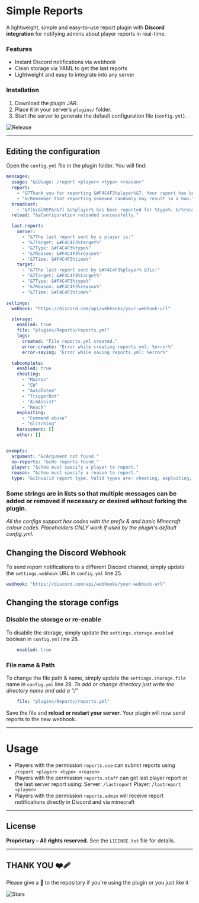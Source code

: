 # **Simple Reports**

A lightweight, simple and easy-to-use report plugin with **Discord integration** for notifying admins about player reports in real-time.

### Features

* Instant Discord notifications via webhook
* Clean storage via YAML to get the last reports
* Lightweight and easy to integrate into any server

### Installation 

1. Download the plugin JAR.
2. Place it in your server’s `plugins/` folder.
3. Start the server to generate the default configuration file (`config.yml`).

![Release](https://img.shields.io/github/v/release/novee7/SimpleReports?style=for-the-badge)

---

## Editing the configuration

Open the `config.yml` file in the plugin folder. You will find:

```yaml
messages:
  usage: "&cUsage: /report <player> <type> <reason>"
  report:
    - "&7Thank you for reporting &#F4C4F3%player%&7. Your report has been submitted."
    - "&cRemember that reporting someone randomly may result in a ban."
  broadcast:
    - "&7[&c&lREP&r&7] &c%player% has been reported for %type%: &r%reason%"
  reload: "&aConfiguration reloaded successfully."

  last-report:
    server:
      - "&7The last report sent by a player is:"
      - "&7Target: &#F4C4F3%target%"
      - "&7Type: &#F4C4F3%type%"
      - "&7Reason: &#F4C4F3%reason%"
      - "&7Time: &#F4C4F3%time%"
    target:
      - "&7The last report sent by &#F4C4F3%player% &7is:"
      - "&7Target: &#F4C4F3%target%"
      - "&7Type: &#F4C4F3%type%"
      - "&7Reason: &#F4C4F3%reason%"
      - "&7Time: &#F4C4F3%time%"

settings:
  webhook: "https://discord.com/api/webhooks/your-webhook-url"

  storage:
    enabled: true
    file: "plugins/Reports/reports.yml"
    logs:
      created: "File reports.yml created."
      error-create: "Error while creating reports.yml: %error%"
      error-saving: "Error while saving reports.yml: %error%"

  tabcomplete:
    enabled: true
    cheating:
      - "Macros"
      - "CW"
      - "AutoTotem"
      - "TriggerBot"
      - "AimAssist"
      - "Reach"
    exploiting:
      - "Command abuse"
      - "Glitching"
    harassment: []
    other: []


exempts:
  argument: "&cArgument not found."
  no-reports: "&cNo reports found."
  player: "&cYou must specify a player to report."
  reason: "&cYou must specify a reason to report."
  type: "&cInvalid report type. Valid types are: cheating, exploiting, harassment, other."
```

### Some strings are in lists so that multiple messages can be added or removed if necessary or desired without forking the plugin.

*All the configs support hex codes with the prefix & and basic Minecraft colour codes.*
*Placeholders ONLY work if used by the plugin's default config.yml.*

## Changing the Discord Webhook

To send report notifications to a different Discord channel, simply update the `settings.webhook` URL in `config.yml` line 25.

```yaml
webhook: "https://discord.com/api/webhooks/your-webhook-url"
```

## Changing the storage configs

### Disable the storage or re-enable

To disabile the storage, simply update the `settings.storage.enabled` boolean in `config.yml` line 28. 

```yaml
    enabled: true
```

### File name & Path
To change the file path & name, simply update the `settings.storage.file` name in `config.yml` line 29. 
*To add or change directory just write the directory name and add a "/"*

```yaml
    file: "plugins/Reports/reports.yml"
```

Save the file and **reload or restart your server**. Your plugin will now send reports to the new webhook.

---

# Usage

* Players with the permission `reports.use` can submit reports using `/report <player> <type> <reason>` 
* Players with the permission `reports.staff` can get last player report or the last server report using:
  Server: `/lastreport` 
  Player: `/lastreport <player>` 
* Players with the permission `reports.admin` will receive report notifications directly in Discord and via minecraft

---

## License

**Proprietary – All rights reserved.**
See the `LICENSE.txt` file for details.

---

## THANK YOU ❤️‍🩹 

Please give a 🌟 to the repository if you're using the plugin or you just like it 

![Stars](https://img.shields.io/github/stars/novee7/SimpleReports?style=for-the-badge) 
